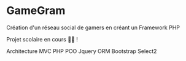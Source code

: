 # GameGram

Création d'un réseau social de gamers en créant un Framework PHP 

Projet scolaire en cours 👷🏼 !

Architecture MVC 
PHP POO 
Jquery
ORM 
Bootstrap 
Select2